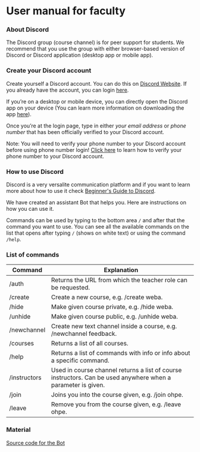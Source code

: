 # User manual for faculty

### About Discord

The Discord group (course channel) is for peer support for students. We recommend that you use the group with either browser-based version of Discord or Discord application (desktop app or mobile app).

### Create your Discord account
Create yourself a Discord account. You can do this on [Discord Website](https://discord.com/). If you already have the account, you can login [here](https://discord.com/login).

If you’re on a desktop or mobile device, you can directly open the Discord app on your device (You can learn more information on downloading the app [here](https://support.discord.com/hc/en-us/articles/360033931551)).

Once you’re at the login page, type in either _your email address_ or _phone number_ that has been officially verified to your Discord account. 

Note: You will need to verify your phone number to your Discord account before using phone number login! [Click here](https://support.discord.com/hc/en-us/articles/360033931551) to learn how to verify your phone number to your Discord account.

### How to use Discord

Discord is a very versalite communication platform and if you want to learn more about how to use it check [Beginner's Guide to Discord](https://support.discord.com/hc/en-us/articles/360045138571-Beginner-s-Guide-to-Discord#h_d33e3809-909b-4720-899d-db26c17bafa9).

We have created an assistant Bot that helps you. Here are instructions on how you can use it.

Commands can be used by typing to the bottom area `/` and after that the command you want to use. You can see all the available commands on the list that opens after typing `/` (shows on white text) or using the command `/help`.

### List of commands

Command | Explanation
--------|-----------
/auth | Returns the URL from which the teacher role can be requested.
/create | Create a new course, e.g. /create weba.
/hide | Make given course private, e.g. /hide weba.
/unhide | Make given course public, e.g. /unhide weba.
/newchannel | Create new text channel inside a course, e.g. /newchannel feedback.
/courses | Returns a list of all courses.
/help | Returns a list of commands with info or info about a specific command.
/instructors | Used in course channel returns a list of course instructors. Can be used anywhere when a parameter is given.
/join | Joins you into the course given, e.g. /join ohpe.
/leave | Remove you from the course given, e.g. /leave ohpe.

### Material

[Source code for the Bot](https://github.com/CS-DISCORD-BOT/cs-discord-bot)